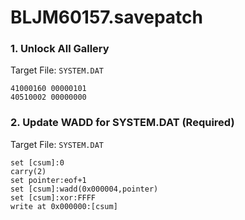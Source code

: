 # BLJM60157.savepatch

### 1. Unlock All Gallery

Target File: `SYSTEM.DAT`

```
41000160 00000101
40510002 00000000
```

### 2. Update WADD for SYSTEM.DAT (Required)

Target File: `SYSTEM.DAT`

```
set [csum]:0
carry(2)
set pointer:eof+1
set [csum]:wadd(0x000004,pointer)
set [csum]:xor:FFFF
write at 0x000000:[csum]
```

